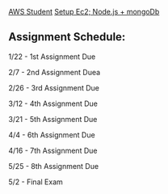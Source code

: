 [AWS Student](https://www.awseducate.com/Registration)
[Setup Ec2; Node.js + mongoDb](https://gist.github.com/tejaswigowda/f289e9bff13d152876e8d4b3281142f8)

## Assignment Schedule:

1/22 - 1st Assignment Due

2/7 - 2nd Assignment Duea

2/26 - 3rd Assignment Due

3/12 - 4th Assignment Due

3/21 - 5th Assignment Due

4/4 - 6th Assignment Due

4/16 - 7th Assignment Due

5/25 - 8th Assignment Due

5/2 - Final Exam



